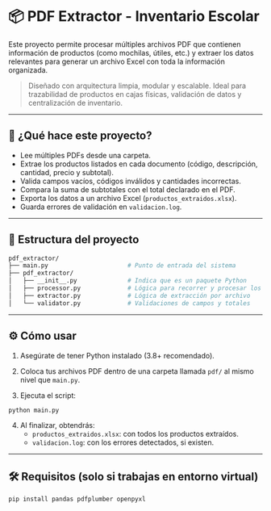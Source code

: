 # 📦 PDF Extractor - Inventario Escolar

Este proyecto permite procesar múltiples archivos PDF que contienen información de productos (como mochilas, útiles, etc.) y extraer los datos relevantes para generar un archivo Excel con toda la información organizada.

> Diseñado con arquitectura limpia, modular y escalable. Ideal para trazabilidad de productos en cajas físicas, validación de datos y centralización de inventario.

---

## 🧠 ¿Qué hace este proyecto?

- Lee múltiples PDFs desde una carpeta.
- Extrae los productos listados en cada documento (código, descripción, cantidad, precio y subtotal).
- Valida campos vacíos, códigos inválidos y cantidades incorrectas.
- Compara la suma de subtotales con el total declarado en el PDF.
- Exporta los datos a un archivo Excel (`productos_extraidos.xlsx`).
- Guarda errores de validación en `validacion.log`.

---

## 📁 Estructura del proyecto

```bash
pdf_extractor/
├── main.py                      # Punto de entrada del sistema
├── pdf_extractor/
│   ├── __init__.py              # Indica que es un paquete Python
│   ├── processor.py             # Lógica para recorrer y procesar los PDFs
│   ├── extractor.py             # Lógica de extracción por archivo
│   └── validator.py             # Validaciones de campos y totales
```

---

## ⚙️ Cómo usar

1. Asegúrate de tener Python instalado (3.8+ recomendado).

2. Coloca tus archivos PDF dentro de una carpeta llamada `pdf/` al mismo nivel que `main.py`.

3. Ejecuta el script:

```bash
python main.py
```

4. Al finalizar, obtendrás:
   - `productos_extraidos.xlsx`: con todos los productos extraídos.
   - `validacion.log`: con los errores detectados, si existen.

---

## 🛠 Requisitos (solo si trabajas en entorno virtual)

```bash
pip install pandas pdfplumber openpyxl
```
